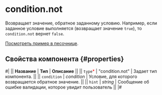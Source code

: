 # condition.not

Возвращает значение, обратное заданному условию. Например, если заданное условие выполняется (возвращает значение `true`), то
`condition.not` вернет `false`.

[Посмотреть пример в песочнице](https://clck.ru/QMahR).

## Свойства компонента {#properties}

#|
|| **Название** | **Тип** | **Описание** ||
|| `type`<span style="color: red">\*</span> | "condition.not" | Задает тип компонента. ||
|| `condition` | _condition_ | Условие, для которого возвращается обратное значение. ||
|| `hint` | _string_ | Сообщение об ошибке валидации, которое увидит пользователь ||
|#

